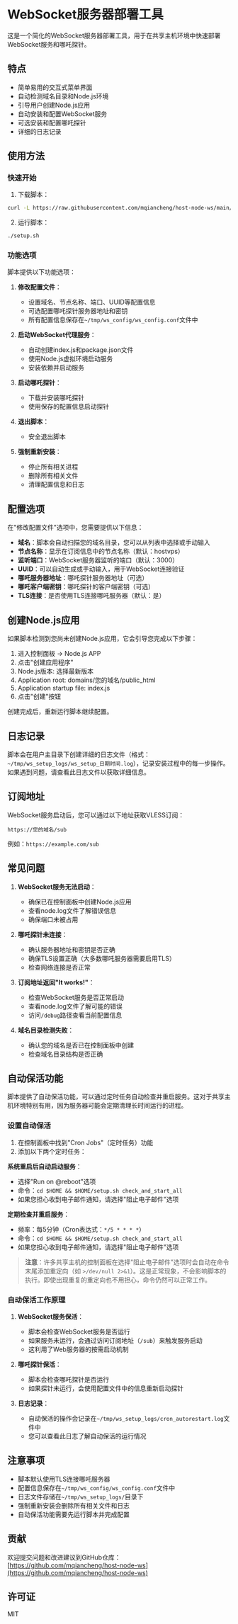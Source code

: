# WebSocket服务器部署工具

这是一个简化的WebSocket服务器部署工具，用于在共享主机环境中快速部署WebSocket服务和哪吒探针。

## 特点

- 简单易用的交互式菜单界面
- 自动检测域名目录和Node.js环境
- 引导用户创建Node.js应用
- 自动安装和配置WebSocket服务
- 可选安装和配置哪吒探针
- 详细的日志记录

## 使用方法

### 快速开始

1. 下载脚本：

```bash
curl -L https://raw.githubusercontent.com/mqiancheng/host-node-ws/main/setup.sh -o setup.sh && chmod +x setup.sh
```

2. 运行脚本：

```bash
./setup.sh
```

### 功能选项

脚本提供以下功能选项：

1. **修改配置文件**：
   - 设置域名、节点名称、端口、UUID等配置信息
   - 可选配置哪吒探针服务器地址和密钥
   - 所有配置信息保存在`~/tmp/ws_config/ws_config.conf`文件中

2. **启动WebSocket代理服务**：
   - 自动创建index.js和package.json文件
   - 使用Node.js虚拟环境启动服务
   - 安装依赖并启动服务

3. **启动哪吒探针**：
   - 下载并安装哪吒探针
   - 使用保存的配置信息启动探针

4. **退出脚本**：
   - 安全退出脚本

5. **强制重新安装**：
   - 停止所有相关进程
   - 删除所有相关文件
   - 清理配置信息和日志

## 配置选项

在"修改配置文件"选项中，您需要提供以下信息：

- **域名**：脚本会自动扫描您的域名目录，您可以从列表中选择或手动输入
- **节点名称**：显示在订阅信息中的节点名称（默认：hostvps）
- **监听端口**：WebSocket服务器监听的端口（默认：3000）
- **UUID**：可以自动生成或手动输入，用于WebSocket连接验证
- **哪吒服务器地址**：哪吒探针服务器地址（可选）
- **哪吒客户端密钥**：哪吒探针的客户端密钥（可选）
- **TLS连接**：是否使用TLS连接哪吒服务器（默认：是）

## 创建Node.js应用

如果脚本检测到您尚未创建Node.js应用，它会引导您完成以下步骤：

1. 进入控制面板 -> Node.js APP
2. 点击"创建应用程序"
3. Node.js版本: 选择最新版本
4. Application root: domains/您的域名/public_html
5. Application startup file: index.js
6. 点击"创建"按钮

创建完成后，重新运行脚本继续配置。

## 日志记录

脚本会在用户主目录下创建详细的日志文件（格式：`~/tmp/ws_setup_logs/ws_setup_日期时间.log`），记录安装过程中的每一步操作。如果遇到问题，请查看此日志文件以获取详细信息。

## 订阅地址

WebSocket服务启动后，您可以通过以下地址获取VLESS订阅：

```
https://您的域名/sub
```

例如：`https://example.com/sub`

## 常见问题

1. **WebSocket服务无法启动**：
   - 确保已在控制面板中创建Node.js应用
   - 查看node.log文件了解错误信息
   - 确保端口未被占用

2. **哪吒探针未连接**：
   - 确认服务器地址和密钥是否正确
   - 确保TLS设置正确（大多数哪吒服务器需要启用TLS）
   - 检查网络连接是否正常

3. **订阅地址返回"It works!"**：
   - 检查WebSocket服务是否正常启动
   - 查看node.log文件了解可能的错误
   - 访问`/debug`路径查看当前配置信息

4. **域名目录检测失败**：
   - 确认您的域名是否已在控制面板中创建
   - 检查域名目录结构是否正确

## 自动保活功能

脚本提供了自动保活功能，可以通过定时任务自动检查并重启服务。这对于共享主机环境特别有用，因为服务器可能会定期清理长时间运行的进程。

### 设置自动保活

1. 在控制面板中找到"Cron Jobs"（定时任务）功能
2. 添加以下两个定时任务：

**系统重启后自动启动服务**：
- 选择"Run on @reboot"选项
- 命令：`cd $HOME && $HOME/setup.sh check_and_start_all`
- 如果您担心收到电子邮件通知，请选择"阻止电子邮件"选项

**定期检查并重启服务**：
- 频率：每5分钟（Cron表达式：`*/5 * * * *`）
- 命令：`cd $HOME && $HOME/setup.sh check_and_start_all`
- 如果您担心收到电子邮件通知，请选择"阻止电子邮件"选项

> **注意**：许多共享主机的控制面板在选择"阻止电子邮件"选项时会自动在命令末尾添加重定向（如 `>/dev/null 2>&1`）。这是正常现象，不会影响脚本的执行。即使出现重复的重定向也不用担心，命令仍然可以正常工作。

### 自动保活工作原理

1. **WebSocket服务保活**：
   - 脚本会检查WebSocket服务是否运行
   - 如果服务未运行，会通过访问订阅地址（`/sub`）来触发服务启动
   - 这利用了Web服务器的按需启动机制

2. **哪吒探针保活**：
   - 脚本会检查哪吒探针是否运行
   - 如果探针未运行，会使用配置文件中的信息重新启动探针

3. **日志记录**：
   - 自动保活的操作会记录在`~/tmp/ws_setup_logs/cron_autorestart.log`文件中
   - 您可以查看此日志了解自动保活的运行情况

## 注意事项

- 脚本默认使用TLS连接哪吒服务器
- 配置信息保存在`~/tmp/ws_config/ws_config.conf`文件中
- 日志文件存储在`~/tmp/ws_setup_logs/`目录下
- 强制重新安装会删除所有相关文件和日志
- 自动保活功能需要先运行脚本并完成配置

## 贡献

欢迎提交问题和改进建议到GitHub仓库：[https://github.com/mqiancheng/host-node-ws](https://github.com/mqiancheng/host-node-ws)

## 许可证

MIT
